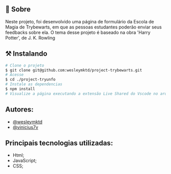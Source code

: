 ## 🧐 Sobre

<p align="left"> 
	Neste projeto, foi desenvolvido uma página de formulário da Escola de Magia de Trybewarts, em que as pessoas estudantes poderão enviar seus feedbacks sobre ela. O tema desse projeto é baseado na obra 'Harry Potter', de J. K. Rowling
</p>


## ⚒ Instalando <a name = "installing"></a>

```bash
# Clone o projeto
$ git clone git@github.com:wesleymktd/project-trybewarts.git
# Acesse
$ cd ./project-tryunfo
# Instale as dependencias
$ npm install
# Visualize a página executando a extensão Live Shared do Vscode no arquivo index.html na raiz do projeto

```
## Autores:
 - [@wesleymktd](https://www.github.com/wesleymktd)
 - [@vinicius7v](https://https://github.com/vinicius7v)

## Principais tecnologias utilizadas:
- Html;
- JavaScript;
- CSS;
